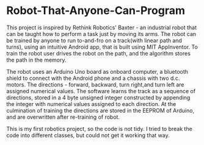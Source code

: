 Robot-That-Anyone-Can-Program
=============================

This project is inspired by Rethink Robotics' Baxter - an industrial robot that can be taught how to perform a task just by moving its arms. The robot can be trained by anyone to run to-and-fro on a track(with linear path and turns), using an intuitive Android app, that is built using MIT AppInventor. To train the robot user drives the robot on the path, and the algorithm stores the path in the memory. 

The robot uses an Arduino Uno board as onboard computer, a bluetooth shield to connect with the Android phone and a chassis with two d.c. motors. The directions - forward, backward, turn right,and turn left are assigned numerical values. The software learns the track as a sequence of directions, stored in a 4 byte unsigned integer constructed by appending the integer with numerical values assigned to each direction. At the culmination of training the directions are stored in the EEPROM of Arduino, and are overwritten after re-training of robot.

This is my first robotics project, so the code is not tidy. I tried to break the code into different classes, but could not get it working that way. 
